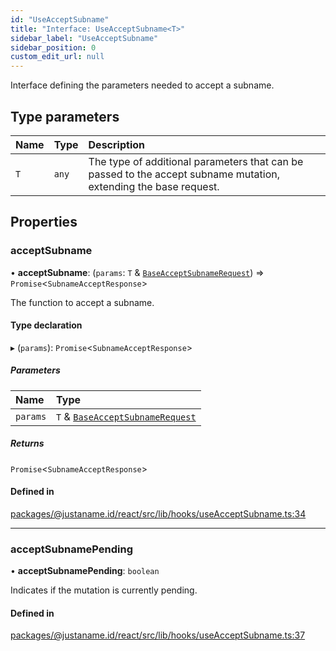 ```yaml
---
id: "UseAcceptSubname"
title: "Interface: UseAcceptSubname<T>"
sidebar_label: "UseAcceptSubname"
sidebar_position: 0
custom_edit_url: null
---
```


Interface defining the parameters needed to accept a subname.

## Type parameters

| Name | Type | Description |
| :------ | :------ | :------ |
| `T` | `any` | The type of additional parameters that can be passed to the accept subname mutation, extending the base request. |

## Properties

### acceptSubname

• **acceptSubname**: (`params`: `T` & [`BaseAcceptSubnameRequest`](BaseAcceptSubnameRequest.md)) => `Promise`<`SubnameAcceptResponse`\>

The function to accept a subname.

#### Type declaration

▸ (`params`): `Promise`<`SubnameAcceptResponse`\>

##### Parameters

| Name | Type |
| :------ | :------ |
| `params` | `T` & [`BaseAcceptSubnameRequest`](BaseAcceptSubnameRequest.md) |

##### Returns

`Promise`<`SubnameAcceptResponse`\>

#### Defined in

[packages/@justaname.id/react/src/lib/hooks/useAcceptSubname.ts:34](https://github.com/JustaName-id/JustaName-sdk/blob/4ff9084/packages/@justaname.id/react/src/lib/hooks/useAcceptSubname.ts#L34)

___

### acceptSubnamePending

• **acceptSubnamePending**: `boolean`

Indicates if the mutation is currently pending.

#### Defined in

[packages/@justaname.id/react/src/lib/hooks/useAcceptSubname.ts:37](https://github.com/JustaName-id/JustaName-sdk/blob/4ff9084/packages/@justaname.id/react/src/lib/hooks/useAcceptSubname.ts#L37)
